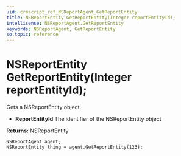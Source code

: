 ```yaml
---
uid: crmscript_ref_NSReportAgent_GetReportEntity
title: NSReportEntity GetReportEntity(Integer reportEntityId);
intellisense: NSReportAgent.GetReportEntity
keywords: NSReportAgent, GetReportEntity
so.topic: reference
---
```


# NSReportEntity GetReportEntity(Integer reportEntityId);

Gets a NSReportEntity object.

* **ReportEntityId** The identifier of the NSReportEntity object

**Returns:** NSReportEntity

```crmscript
NSReportAgent agent;
NSReportEntity thing = agent.GetReportEntity(123);
```

